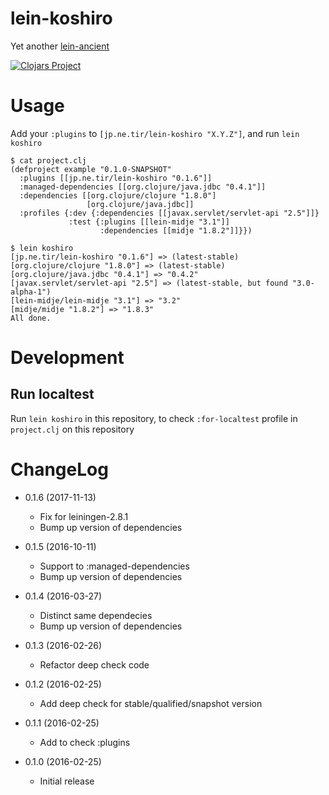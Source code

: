 # lein-koshiro

Yet another [lein-ancient](https://github.com/xsc/lein-ancient)

[![Clojars Project](https://img.shields.io/clojars/v/jp.ne.tir/lein-koshiro.svg)](https://clojars.org/jp.ne.tir/lein-koshiro)


# Usage

Add your `:plugins` to `[jp.ne.tir/lein-koshiro "X.Y.Z"]`,
and run `lein koshiro`

~~~
$ cat project.clj
(defproject example "0.1.0-SNAPSHOT"
  :plugins [[jp.ne.tir/lein-koshiro "0.1.6"]]
  :managed-dependencies [[org.clojure/java.jdbc "0.4.1"]]
  :dependencies [[org.clojure/clojure "1.8.0"]
                 [org.clojure/java.jdbc]]
  :profiles {:dev {:dependencies [[javax.servlet/servlet-api "2.5"]]}
             :test {:plugins [[lein-midje "3.1"]]
                    :dependencies [[midje "1.8.2"]]}})

$ lein koshiro
[jp.ne.tir/lein-koshiro "0.1.6"] => (latest-stable)
[org.clojure/clojure "1.8.0"] => (latest-stable)
[org.clojure/java.jdbc "0.4.1"] => "0.4.2"
[javax.servlet/servlet-api "2.5"] => (latest-stable, but found "3.0-alpha-1")
[lein-midje/lein-midje "3.1"] => "3.2"
[midje/midje "1.8.2"] => "1.8.3"
All done.
~~~

# Development

## Run localtest

Run `lein koshiro` in this repository,
to check `:for-localtest` profile in `project.clj` on this repository


# ChangeLog

- 0.1.6 (2017-11-13)
    - Fix for leiningen-2.8.1
    - Bump up version of dependencies

- 0.1.5 (2016-10-11)
    - Support to :managed-dependencies
    - Bump up version of dependencies

- 0.1.4 (2016-03-27)
    - Distinct same dependecies
    - Bump up version of dependencies

- 0.1.3 (2016-02-26)
    - Refactor deep check code

- 0.1.2 (2016-02-25)
    - Add deep check for stable/qualified/snapshot version

- 0.1.1 (2016-02-25)
    - Add to check :plugins

- 0.1.0 (2016-02-25)
    - Initial release


